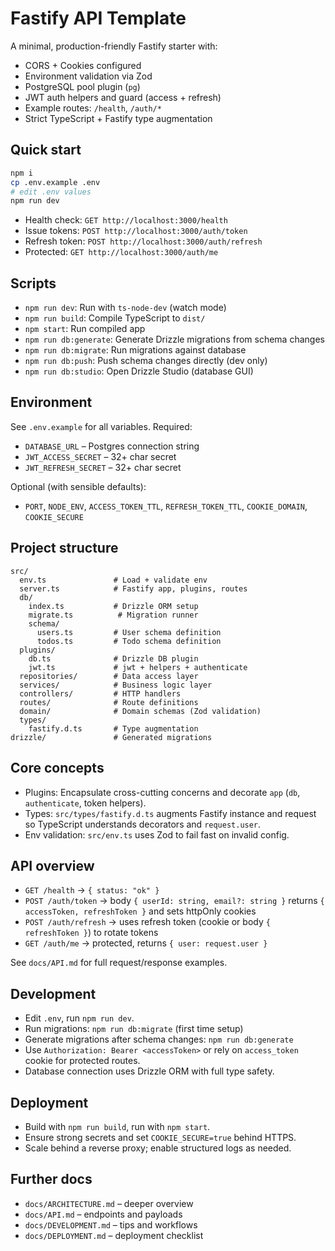 # Fastify API Template

A minimal, production-friendly Fastify starter with:

- CORS + Cookies configured
- Environment validation via Zod
- PostgreSQL pool plugin (`pg`)
- JWT auth helpers and guard (access + refresh)
- Example routes: `/health`, `/auth/*`
- Strict TypeScript + Fastify type augmentation

## Quick start

```bash
npm i
cp .env.example .env
# edit .env values
npm run dev
```

- Health check: `GET http://localhost:3000/health`
- Issue tokens: `POST http://localhost:3000/auth/token`
- Refresh token: `POST http://localhost:3000/auth/refresh`
- Protected: `GET http://localhost:3000/auth/me`

## Scripts

- `npm run dev`: Run with `ts-node-dev` (watch mode)
- `npm run build`: Compile TypeScript to `dist/`
- `npm start`: Run compiled app
- `npm run db:generate`: Generate Drizzle migrations from schema changes
- `npm run db:migrate`: Run migrations against database
- `npm run db:push`: Push schema changes directly (dev only)
- `npm run db:studio`: Open Drizzle Studio (database GUI)

## Environment

See `.env.example` for all variables. Required:

- `DATABASE_URL` – Postgres connection string
- `JWT_ACCESS_SECRET` – 32+ char secret
- `JWT_REFRESH_SECRET` – 32+ char secret

Optional (with sensible defaults):

- `PORT`, `NODE_ENV`, `ACCESS_TOKEN_TTL`, `REFRESH_TOKEN_TTL`, `COOKIE_DOMAIN`, `COOKIE_SECURE`

## Project structure

```text
src/
  env.ts               # Load + validate env
  server.ts            # Fastify app, plugins, routes
  db/
    index.ts           # Drizzle ORM setup
    migrate.ts          # Migration runner
    schema/
      users.ts         # User schema definition
      todos.ts         # Todo schema definition
  plugins/
    db.ts              # Drizzle DB plugin
    jwt.ts             # jwt + helpers + authenticate
  repositories/        # Data access layer
  services/            # Business logic layer
  controllers/         # HTTP handlers
  routes/              # Route definitions
  domain/              # Domain schemas (Zod validation)
  types/
    fastify.d.ts       # Type augmentation
drizzle/               # Generated migrations
```

## Core concepts

- Plugins: Encapsulate cross-cutting concerns and decorate `app` (`db`, `authenticate`, token helpers).
- Types: `src/types/fastify.d.ts` augments Fastify instance and request so TypeScript understands decorators and `request.user`.
- Env validation: `src/env.ts` uses Zod to fail fast on invalid config.

## API overview

- `GET /health` → `{ status: "ok" }`
- `POST /auth/token` → body `{ userId: string, email?: string }` returns `{ accessToken, refreshToken }` and sets httpOnly cookies
- `POST /auth/refresh` → uses refresh token (cookie or body `{ refreshToken }`) to rotate tokens
- `GET /auth/me` → protected, returns `{ user: request.user }`

See `docs/API.md` for full request/response examples.

## Development

- Edit `.env`, run `npm run dev`.
- Run migrations: `npm run db:migrate` (first time setup)
- Generate migrations after schema changes: `npm run db:generate`
- Use `Authorization: Bearer <accessToken>` or rely on `access_token` cookie for protected routes.
- Database connection uses Drizzle ORM with full type safety.

## Deployment

- Build with `npm run build`, run with `npm start`.
- Ensure strong secrets and set `COOKIE_SECURE=true` behind HTTPS.
- Scale behind a reverse proxy; enable structured logs as needed.

## Further docs

- `docs/ARCHITECTURE.md` – deeper overview
- `docs/API.md` – endpoints and payloads
- `docs/DEVELOPMENT.md` – tips and workflows
- `docs/DEPLOYMENT.md` – deployment checklist
